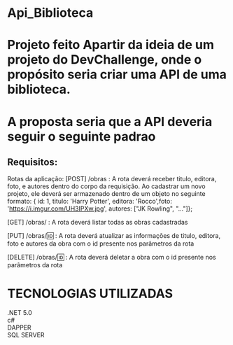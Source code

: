 # Api_Biblioteca

# Projeto feito Apartir da ideia de um projeto do  DevChallenge, onde o propósito seria criar uma API de uma biblioteca.
# A proposta seria que a API deveria seguir o  seguinte padrao 

## Requisitos:
Rotas da aplicação:
[POST] /obras : A rota deverá receber titulo, editora, foto, e autores dentro do corpo da requisição. Ao cadastrar um novo projeto, ele deverá ser armazenado dentro de um objeto no seguinte formato: { id: 1, titulo: 'Harry Potter', editora: 'Rocco',foto: 'https://i.imgur.com/UH3IPXw.jpg', autores: ["JK Rowling", "..."]};

[GET] /obras/ : A rota deverá listar todas as obras cadastradas

[PUT] /obras/🆔 : A rota deverá atualizar as informações de titulo, editora, foto e autores da obra com o id presente nos parâmetros da rota

[DELETE] /obras/🆔 : A rota deverá deletar a obra com o id presente nos parâmetros da rota

# TECNOLOGIAS UTILIZADAS 

.NET 5.0<BR>
c#<BR>
DAPPER<BR>
SQL SERVER<BR>
